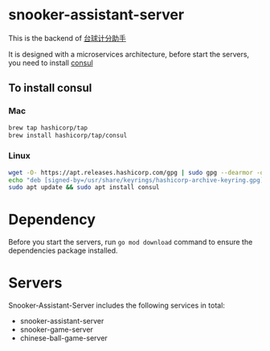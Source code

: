 # snooker-assistant-server
This is the backend of [台球计分助手](https://github.com/superwhys/snooker-assistant)

It is designed with a microservices architecture, before start the servers, you need to install [consul](https://www.consul.io/)

## To install consul
### Mac
```bash
brew tap hashicorp/tap
brew install hashicorp/tap/consul
```

### Linux
```bash
wget -O- https://apt.releases.hashicorp.com/gpg | sudo gpg --dearmor -o /usr/share/keyrings/hashicorp-archive-keyring.gpg
echo "deb [signed-by=/usr/share/keyrings/hashicorp-archive-keyring.gpg] https://apt.releases.hashicorp.com $(lsb_release -cs) main" | sudo tee /etc/apt/sources.list.d/hashicorp.list
sudo apt update && sudo apt install consul
```

# Dependency
Before you start the servers, run `go mod download` command to ensure the dependencies package installed.

# Servers
Snooker-Assistant-Server includes the following services in total:
- snooker-assistant-server
- snooker-game-server
- chinese-ball-game-server
